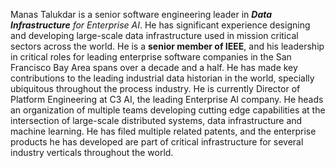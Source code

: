 Manas Talukdar is a senior software engineering leader in _**Data Infrastructure** for Enterprise AI_. He has significant experience designing and developing large-scale data infrastructure used in mission critical sectors across the world. He is a **senior member of IEEE**, and his leadership in critical roles for leading enterprise software companies in the San Francisco Bay Area spans over a decade and a half. He has made key contributions to the leading industrial data historian in the world, specially ubiquitous throughout the process industry. He is currently Director of Platform Engineering at C3 AI, the leading Enterprise AI company. He heads an organization of multiple teams developing cutting edge capabilities at the intersection of large-scale distributed systems, data infrastructure and machine learning. He has filed multiple related patents, and the enterprise products he has developed are part of critical infrastructure for several industry verticals throughout the world.
